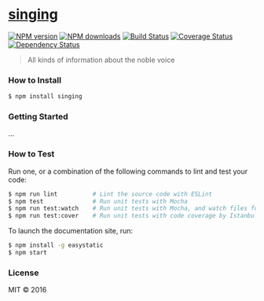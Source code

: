 # [singing](https://github.com/MarcelMedendorp/singing)

[![NPM version](http://img.shields.io/npm/v/singing.svg?style=flat-square)](https://www.npmjs.com/package/singing)
[![NPM downloads](http://img.shields.io/npm/dm/singing.svg?style=flat-square)](https://www.npmjs.com/package/singing)
[![Build Status](http://img.shields.io/travis/MarcelMedendorp/singing/master.svg?style=flat-square)](https://travis-ci.org/MarcelMedendorp/singing)
[![Coverage Status](https://img.shields.io/coveralls/MarcelMedendorp/singing.svg?style=flat-square)](https://coveralls.io/MarcelMedendorp/singing)
[![Dependency Status](http://img.shields.io/david/MarcelMedendorp/singing.svg?style=flat-square)](https://david-dm.org/MarcelMedendorp/singing)

> All kinds of information about the noble voice

### How to Install

```sh
$ npm install singing
```

### Getting Started

...

### How to Test

Run one, or a combination of the following commands to lint and test your code:

```sh
$ npm run lint          # Lint the source code with ESLint
$ npm test              # Run unit tests with Mocha
$ npm run test:watch    # Run unit tests with Mocha, and watch files for changes
$ npm run test:cover    # Run unit tests with code coverage by Istanbul
```

To launch the documentation site, run:

```sh
$ npm install -g easystatic
$ npm start
```

### License

MIT © 2016 
